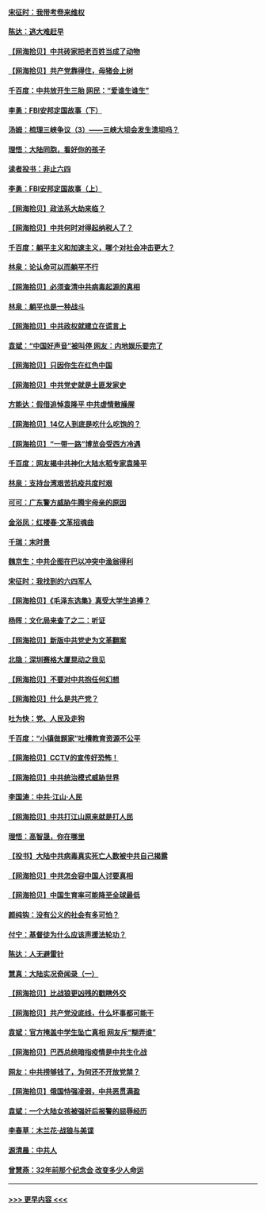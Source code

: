 #### [宋征时：我带考卷来维权](../pages/nsc993/n12994088.md?t=06041004) 
#### [陈达：逃大难赶早](../pages/nsc993/n12993569.md?t=06041004) 
#### [【网海拾贝】中共砖家把老百姓当成了动物](../pages/nsc993/n12993483.md?t=06041004) 
#### [【网海拾贝】共产党靠得住，母猪会上树](../pages/nsc993/n12990730.md?t=06041004) 
#### [千百度：中共放开生三胎 网民：“爱谁生谁生”](../pages/nsc993/n12990644.md?t=06041004) 
#### [李勇：FBI安邦定国故事（下）](../pages/nsc993/n12987854.md?t=06041004) 
#### [汤姆：梳理三峡争议（3）——三峡大坝会发生溃坝吗？](../pages/nsc993/n12989806.md?t=06041004) 
#### [理悟：大陆同胞，看好你的孩子](../pages/nsc993/n12989778.md?t=06041004) 
#### [读者投书：非止六四](../pages/nsc993/n12989673.md?t=06041004) 
#### [李勇：FBI安邦定国故事（上）](../pages/nsc993/n12987749.md?t=06041004) 
#### [【网海拾贝】政法系大劫来临？](../pages/nsc993/n12987596.md?t=06041004) 
#### [【网海拾贝】中共何时对得起纳税人了？](../pages/nsc993/n12985578.md?t=06041004) 
#### [千百度：躺平主义和加速主义，哪个对社会冲击更大？](../pages/nsc993/n12985512.md?t=06041004) 
#### [林泉：论认命可以而躺平不行](../pages/nsc993/n12985505.md?t=06041004) 
#### [【网海拾贝】必须查清中共病毒起源的真相](../pages/nsc993/n12984276.md?t=06041004) 
#### [林泉：躺平也是一种战斗](../pages/nsc993/n12984194.md?t=06041004) 
#### [【网海拾贝】中共政权就建立在谎言上](../pages/nsc993/n12981880.md?t=06041004) 
#### [袁斌：“中国好声音”被叫停 网友：内地娱乐要完了](../pages/nsc993/n12981826.md?t=06041004) 
#### [【网海拾贝】只因你生在红色中国](../pages/nsc993/n12979096.md?t=06041004) 
#### [【网海拾贝】中共党史就是土匪发家史](../pages/nsc993/n12976478.md?t=06041004) 
#### [方能达：假借追悼袁隆平 中共虚情散臊腥](../pages/nsc993/n12976396.md?t=06041004) 
#### [【网海拾贝】14亿人到底是吃什么吃饱的？](../pages/nsc993/n12974125.md?t=06041004) 
#### [【网海拾贝】“一带一路”博览会受西方冷遇](../pages/nsc993/n12971787.md?t=06041004) 
#### [千百度：网友揭中共神化大陆水稻专家袁隆平](../pages/nsc993/n12971733.md?t=06041004) 
#### [林泉：支持台湾艰苦抗疫共度时艰](../pages/nsc993/n12971350.md?t=06041004) 
#### [可可：广东警方威胁牛腾宇母亲的原因](../pages/nsc993/n12971100.md?t=06041004) 
#### [金浴凤：红楼春·文革招魂曲](../pages/nsc993/n12970354.md?t=06041004) 
#### [千瑞：末时景](../pages/nsc993/n12970337.md?t=06041004) 
#### [魏京生：中共企图在巴以冲突中渔翁得利](../pages/nsc993/n12970286.md?t=06041004) 
#### [宋征时：我找到的六四军人](../pages/nsc993/n12970213.md?t=06041004) 
#### [【网海拾贝】《毛泽东选集》真受大学生追捧？](../pages/nsc993/n12968779.md?t=06041004) 
#### [杨晖：文化局来查了之二：听证](../pages/nsc993/n12966528.md?t=06041004) 
#### [【网海拾贝】新版中共党史为文革翻案](../pages/nsc993/n12967526.md?t=06041004) 
#### [北隐：深圳赛格大厦晃动之我见](../pages/nsc993/n12967393.md?t=06041004) 
#### [【网海拾贝】不要对中共抱任何幻想](../pages/nsc993/n12965222.md?t=06041004) 
#### [【网海拾贝】什么是共产党？](../pages/nsc993/n12962781.md?t=06041004) 
#### [吐为快：党、人民及走狗](../pages/nsc993/n12962747.md?t=06041004) 
#### [千百度：“小镇做题家”吐槽教育资源不公平](../pages/nsc993/n12962705.md?t=06041004) 
#### [【网海拾贝】CCTV的宣传好恐怖！](../pages/nsc993/n12959984.md?t=06041004) 
#### [【网海拾贝】中共统治模式威胁世界](../pages/nsc993/n12957622.md?t=06041004) 
#### [李国涛：中共‧江山‧人民](../pages/nsc993/n12957502.md?t=06041004) 
#### [【网海拾贝】中共打江山原来就是打人民](../pages/nsc993/n12954345.md?t=06041004) 
#### [理悟：高智晟，你在哪里](../pages/nsc993/n12953115.md?t=06041004) 
#### [【投书】大陆中共病毒真实死亡人数被中共自己揭露](../pages/nsc993/n12953050.md?t=06041004) 
#### [【网海拾贝】中共怎会容中国人讨要真相](../pages/nsc993/n12952161.md?t=06041004) 
#### [【网海拾贝】中国生育率可能降至全球最低](../pages/nsc993/n12948793.md?t=06041004) 
#### [颜纯钩：没有公义的社会有多可怕？](../pages/nsc993/n12947626.md?t=06041004) 
#### [付宁：基督徒为什么应该声援法轮功？](../pages/nsc993/n12947233.md?t=06041004) 
#### [陈达：人无避雷针](../pages/nsc993/n12947098.md?t=06041004) 
#### [慧真：大陆实况奇闻录（一）](../pages/nsc993/n12945811.md?t=06041004) 
#### [【网海拾贝】比战狼更凶残的戳瞎外交](../pages/nsc993/n12945717.md?t=06041004) 
#### [【网海拾贝】共产党没底线，什么坏事都可能干](../pages/nsc993/n12942090.md?t=06041004) 
#### [袁斌：官方掩盖中学生坠亡真相 网友斥“糊弄谁”](../pages/nsc993/n12942029.md?t=06041004) 
#### [【网海拾贝】巴西总统暗指疫情是中共生化战](../pages/nsc993/n12938999.md?t=06041004) 
#### [网友：中共捞够钱了，为何还不开放党禁？](../pages/nsc993/n12938952.md?t=06041004) 
#### [【网海拾贝】俄国恃强凌弱，中共恶贯满盈](../pages/nsc993/n12936626.md?t=06041004) 
#### [袁斌：一个大陆女孩被强奸后报警的屈辱经历](../pages/nsc993/n12936547.md?t=06041004) 
#### [李春草：木兰花·战狼与美谍](../pages/nsc993/n12935995.md?t=06041004) 
#### [源清晨：中共人](../pages/nsc993/n12935589.md?t=06041004) 
#### [曾慧燕：32年前那个纪念会 改变多少人命运](../pages/nsc993/n12934233.md?t=06041004) 

----
#### [ >>> 更早内容 <<< ](../indexes/nsc993-earlier.md)

